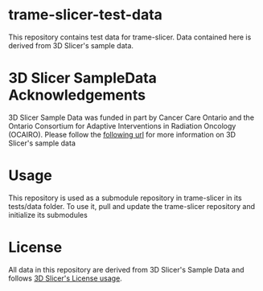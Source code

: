 # trame-slicer-test-data

This repository contains test data for trame-slicer.
Data contained here is derived from 3D Slicer's sample data.

# 3D Slicer SampleData Acknowledgements

3D Slicer Sample Data was funded in part by Cancer Care Ontario and the Ontario Consortium for Adaptive Interventions in Radiation Oncology (OCAIRO).
Please follow the [following url](https://github.com/Slicer/Slicer/blob/main/Docs/user_guide/modules/sampledata.md#L4) for more information on 3D Slicer's sample data

# Usage

This repository is used as a submodule repository in trame-slicer in its tests/data folder.
To use it, pull and update the trame-slicer repository and initialize its submodules

# License

All data in this repository are derived from 3D Slicer's Sample Data and follows
[3D Slicer's License usage](https://github.com/Slicer/Slicer/blob/main/License.txt).
